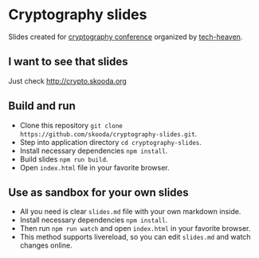 

# Cryptography slides
Slides created for [cryptography conference][1] organized by [tech-heaven].

## I want to see that slides
Just check http://crypto.skooda.org

## Build and run
- Clone this repository `git clone https://github.com/skooda/cryptography-slides.git`.
- Step into application directory `cd cryptography-slides`.
- Install necessary dependencies `npm install`.
- Build slides `npm run build`.
- Open `index.html` file in your favorite browser.

## Use as sandbox for your own slides
- All you need is clear `slides.md` file with your own markdown inside.
- Install necessary dependencies `npm install`.
- Then run `npm run watch` and open `index.html` in your favorite browser.
- This method supports livereload, so you can edit `slides.md` and watch changes online.

[tech-heaven]: https://techheaven.org/
[1]: https://www.facebook.com/events/2530630933829598/

